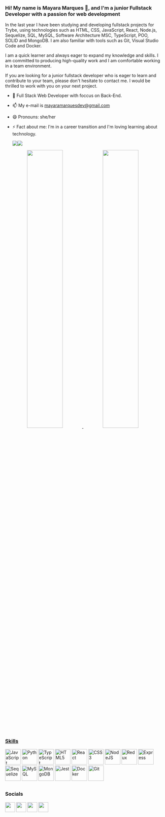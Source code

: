 ### Hi! My name is Mayara Marques :sunflower:, and I'm a junior Fullstack Developer with a passion for web development

In the last year I have been studying and developing fullstack projects for Trybe, using technologies such as HTML, CSS, JavaScript, React, Node.js, Sequelize, SQL, MySQL, Software Architecture MSC, TypeScript, POO, SOLID and MongoDB. I am also familiar with tools such as Git, Visual Studio Code and Docker.

I am a quick learner and always eager to expand my knowledge and skills. I am committed to producing high-quality work and I am comfortable working in a team environment.

If you are looking for a junior fullstack developer who is eager to learn and contribute to your team, please don't hesitate to contact me. I would be thrilled to work with you on your next project.

- 🌱 Full Stack Web Developer with foccus on Back-End.
- 📫 My e-mail is mayaramarquesdev@gmail.com
- 😄 Pronouns: she/her
- ⚡ Fact about me: I'm in a career transition and I'm loving learning about technology.

  <a href="https://www.twitter.com/maymarquesdev" target="_blank" rel="noreferrer"><img
  src="https://img.shields.io/twitter/follow/maymarquesdev?logo=twitter&style=for-the-badge&color=facc15&labelColor=000000"
  /></a><a href="https://www.github.com/imaymarques" target="_blank" rel="noreferrer"><img
  src="https://img.shields.io/github/followers/imaymarques?logo=github&style=for-the-badge&color=facc15&labelColor=000000" /></a>

<div align="center">
  <a href="https://https://www.linkedin.com/in/mayaramarquescosta/">
    <img width="48%" src="https://github-readme-stats.vercel.app/api?username=imaymarques&show_icons=true&theme=radical&include_all_commits=true&count_private=true"/>
    <img width="48%" src="https://github-readme-stats.vercel.app/api/top-langs/?username=imaymarques&layout=compact&langs_count=7&theme=radical"/>
</div>
  
  ##
  
### Skills

<p align="left">
<a href="https://developer.mozilla.org/en-US/docs/Web/JavaScript" target="_blank" rel="noreferrer"><img src="https://raw.githubusercontent.com/danielcranney/readme-generator/main/public/icons/skills/javascript-colored.svg" width="50" height="50" alt="JavaScript" /></a>
<a href="https://www.python.org/" target="_blank" rel="noreferrer"><img src="https://raw.githubusercontent.com/danielcranney/readme-generator/main/public/icons/skills/python-colored.svg" width="50" height="50" alt="Python" /></a>
<a href="https://www.typescriptlang.org/" target="_blank" rel="noreferrer"><img src="https://raw.githubusercontent.com/danielcranney/readme-generator/main/public/icons/skills/typescript-colored.svg" width="50" height="50" alt="TypeScript" /></a>
<a href="https://developer.mozilla.org/en-US/docs/Glossary/HTML5" target="_blank" rel="noreferrer"><img src="https://raw.githubusercontent.com/danielcranney/readme-generator/main/public/icons/skills/html5-colored.svg" width="50" height="50" alt="HTML5" /></a>
<a href="https://reactjs.org/" target="_blank" rel="noreferrer"><img src="https://raw.githubusercontent.com/danielcranney/readme-generator/main/public/icons/skills/react-colored.svg" width="50" height="50" alt="React" /></a>
<a href="https://www.w3.org/TR/CSS/#css" target="_blank" rel="noreferrer"><img src="https://raw.githubusercontent.com/danielcranney/readme-generator/main/public/icons/skills/css3-colored.svg" width="50" height="50" alt="CSS3" /></a>
<a href="https://nodejs.org/en/" target="_blank" rel="noreferrer"><img src="https://raw.githubusercontent.com/danielcranney/readme-generator/main/public/icons/skills/nodejs-colored.svg" width="50" height="50" alt="NodeJS" /></a>
<a href="https://redux.js.org/" target="_blank" rel="noreferrer"><img src="https://e7.pngegg.com/pngimages/669/447/png-clipart-redux-react-javascript-freecodecamp-npm-others-miscellaneous-purple-thumbnail.png" width="50" height="50" alt="Redux" /></a>
<a href="https://expressjs.com/" target="_blank" rel="noreferrer"><img src="https://w7.pngwing.com/pngs/925/447/png-transparent-express-js-node-js-javascript-mongodb-node-js-text-trademark-logo.png" width="50" height="50" alt="Express" /></a>
<a href="https://sequelize.org/" target="_blank" rel="noreferrer"><img src="https://encrypted-tbn0.gstatic.com/images?q=tbn:ANd9GcQaaq6qNJQgCIFiIix_tn8Duw76IEcO8Cr_jL5o2TstCZrLYCEm-yZs6lWPO36o71q1DqU&usqp=CAU" width="50" height="50" alt="Sequelize" /></a>
<a href="https://www.mysql.com/" target="_blank" rel="noreferrer"><img src="https://e7.pngegg.com/pngimages/747/798/png-clipart-mysql-mysql.png" width="50" height="50" alt="MySQL" /></a>
<a href="https://www.mongodb.com/" target="_blank" rel="noreferrer"><img src="https://1000logos.net/wp-content/uploads/2020/08/MongoDB-Emblem.jpg" width="50" height="50" alt="MongoDB" /></a>
<a href="https://jestjs.io/" target="_blank" rel="noreferrer"><img src="https://encrypted-tbn0.gstatic.com/images?q=tbn:ANd9GcTf0subwzVSNx22S9ckZQEI36QQCes-mfXQIAejJtHeVUppvF6ZSvO0gpmZx3-avoD_I4o&usqp=CAU" width="50" height="50" alt="Jest" /></a>
<a href="https://www.docker.com/" target="_blank" rel="noreferrer"><img src="https://cdn.iconscout.com/icon/free/png-256/docker-2752207-2285024.png" width="50" height="50" alt="Docker" /></a>
<a href="https://git-scm.com/" target="_blank" rel="noreferrer"><img src="https://camo.githubusercontent.com/639aaaa0c0485002a80e6da4ca8b2b8d4133005b949aed0309e7c436a8380e82/68747470733a2f2f63646e2e69636f6e2d69636f6e732e636f6d2f69636f6e73322f323130372f504e472f3531322f66696c655f747970655f6769745f69636f6e5f3133303538312e706e67" width="50" height="50" alt="Git" /></a>
</p>
  
  ##
  
  ### Socials

<p align="left"> <a href="https://www.github.com/imaymarques" target="_blank" rel="noreferrer"><img src="https://raw.githubusercontent.com/danielcranney/readme-generator/main/public/icons/socials/github.svg" width="32" height="32" /></a> <a href="http://www.instagram.com/imaymarques" target="_blank" rel="noreferrer"><img src="https://raw.githubusercontent.com/danielcranney/readme-generator/main/public/icons/socials/instagram.svg" width="32" height="32" /></a> <a href="https://www.linkedin.com/in/mayaramarquescosta" target="_blank" rel="noreferrer"><img src="https://raw.githubusercontent.com/danielcranney/readme-generator/main/public/icons/socials/linkedin.svg" width="32" height="32" /></a> <a href="https://www.twitter.com/maymarquesdev" target="_blank" rel="noreferrer"><img src="https://raw.githubusercontent.com/danielcranney/readme-generator/main/public/icons/socials/twitter.svg" width="32" height="32" /></a></p>
